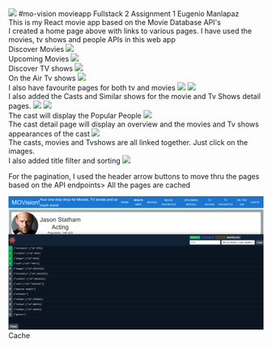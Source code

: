 <img src="https://github.com/emanlapaz/moviesApp/blob/main/src/images/homepage.png">
#mo-vision movieapp
Fullstack 2 Assignment 1
Eugenio Manlapaz
<br/>
This is my React movie app based on the Movie Database API's
<br/>
I created a home page above with links to various pages. 
I have used the movies, tv shows and people APIs in this web app

<br/>
Discover Movies
<img src="https://github.com/emanlapaz/moviesApp/blob/main/src/images/movies.png">

<br/>
Upcoming Movies
<img src="https://github.com/emanlapaz/moviesApp/blob/main/src/images/upcomingMovies.png">

<br/>
Discover TV shows
<img src="https://github.com/emanlapaz/moviesApp/blob/main/src/images/tvshows.png">

<br/>
On the Air Tv shows
<img src="https://github.com/emanlapaz/moviesApp/blob/main/src/images/ontheair.png">

<br/>
I also have favourite pages for both tv and movies
<img src="https://github.com/emanlapaz/moviesApp/blob/main/src/images/movies%20favorites.png">
<img src="https://github.com/emanlapaz/moviesApp/blob/main/src/images/tvfavorites.png">

<br/>
I also added the Casts and Similar shows for the movie and Tv Shows detail pages.
<img src="https://github.com/emanlapaz/moviesApp/blob/main/src/images/moviedetails.png">
<img src="https://github.com/emanlapaz/moviesApp/blob/main/src/images/tvshowdetails.png">

<br/>
The cast will display the Popular People
<img src="https://github.com/emanlapaz/moviesApp/blob/main/src/images/popular%20people.png">

<br/>
The cast detail page will display an overview and the movies and Tv shows appearances of the cast
<img src="https://github.com/emanlapaz/moviesApp/blob/main/src/images/castpage.png">

<br/>
The casts, movies and Tvshows are all linked together. Just click on the images.

<br/>
I also added title filter and sorting 
<img src="https://github.com/emanlapaz/moviesApp/blob/main/src/images/filter%20and%20sort.png">

For the pagination, I used the header arrow buttons to move thru the pages based on the API endpoints>
All the pages are cached

<img src="https://github.com/emanlapaz/moviesApp/blob/main/src/images/cache.png">
Cache

